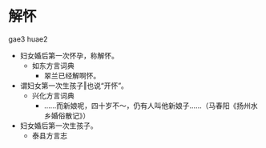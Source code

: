 





# 解怀
gae3 huae2
+ 妇女婚后第一次怀孕，称解怀。
  * 如东方言词典
    - 翠兰已经解啊怀。
+ 谓妇女第一次生孩子‖也说“开怀”。
  * 兴化方言词典
    - ……而新娘呢，四十岁不～，仍有人叫他新娘子……（马春阳《扬州水乡婚俗散记》）
+ 妇女婚后第一次生孩子。
  * 泰县方言志
